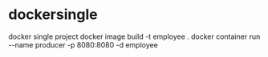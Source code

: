 # dockersingle
docker single project
docker image build -t employee .
docker container run --name producer -p 8080:8080 -d employee